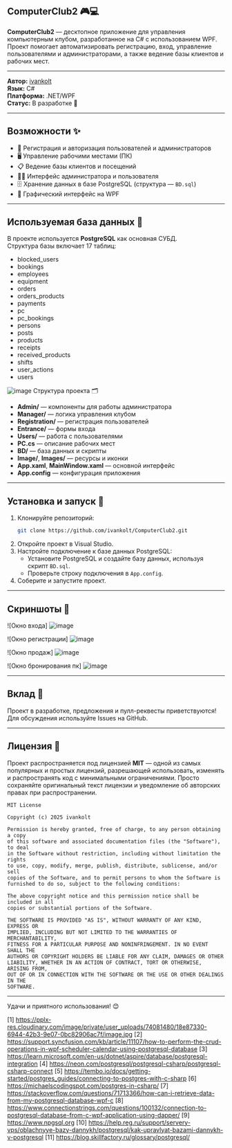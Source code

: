 ## ComputerClub2 🎮💻

**ComputerClub2** — десктопное приложение для управления компьютерным клубом, разработанное на C# с использованием WPF. Проект помогает автоматизировать регистрацию, вход, управление пользователями и администраторами, а также ведение базы клиентов и рабочих мест.

---

**Автор:** [ivankolt](https://github.com/ivankolt)  
**Язык:** C#  
**Платформа:** .NET/WPF  
**Статус:** В разработке 🚧

---

## Возможности ✨

- 🔐 Регистрация и авторизация пользователей и администраторов  
- 🖥️ Управление рабочими местами (ПК)  
- 📋 Ведение базы клиентов и посещений  
- 🧑‍💼 Интерфейс администратора и пользователя  
- 🗄️ Хранение данных в базе PostgreSQL (структура — `BD.sql`)  
- 🎨 Графический интерфейс на WPF  

---

## Используемая база данных 🐘

В проекте используется **PostgreSQL** как основная СУБД.  
Структура базы включает 17 таблиц:

- blocked_users
- bookings
- employees
- equipment
- orders
- orders_products
- payments
- pc
- pc_bookings
- persons
- posts
- products
- receipts
- received_products
- shifts
- user_actions
- users

![image](https://github.com/user-attachments/assets/34aafdd0-4be2-4fd1-82f9-c20b5bb5e9f5) Структура проекта 🗂️

- **Admin/** — компоненты для работы администратора
- **Manager/** — логика управления клубом
- **Registration/** — регистрация пользователей
- **Entrance/** — формы входа
- **Users/** — работа с пользователями
- **PC.cs** — описание рабочих мест
- **BD/** — база данных и скрипты
- **Image/**, **Images/** — ресурсы и иконки
- **App.xaml**, **MainWindow.xaml** — основной интерфейс
- **App.config** — конфигурация приложения

---

## Установка и запуск 🚀

1. Клонируйте репозиторий:
   ```bash
   git clone https://github.com/ivankolt/ComputerClub2.git
   ```
2. Откройте проект в Visual Studio.
3. Настройте подключение к базе данных PostgreSQL:
   - Установите PostgreSQL и создайте базу данных, используя скрипт `BD.sql`.
   - Проверьте строку подключения в `App.config`.
4. Соберите и запустите проект.

---

## Скриншоты 📸

![Окно входа] ![image](https://github.com/user-attachments/assets/a644a0b7-3118-4167-8980-a727046c15be)


![Окно регистрации] ![image](https://github.com/user-attachments/assets/d925c5cb-fb79-4e61-9dc8-b883d17f79c9)


![Окно продаж] ![image](https://github.com/user-attachments/assets/669c39c3-24d9-40f4-957e-adb744545b7a)


![Окно бронирования пк] ![image](https://github.com/user-attachments/assets/6f044c2e-715e-4101-ae6b-38fe47b73a49)

---

## Вклад 🤝

Проект в разработке, предложения и пулл-реквесты приветствуются!  
Для обсуждения используйте Issues на GitHub.

---

## Лицензия 📄

Проект распространяется под лицензией **MIT** — одной из самых популярных и простых лицензий, разрешающей использовать, изменять и распространять код с минимальными ограничениями. Просто сохраняйте оригинальный текст лицензии и уведомление об авторских правах при распространении.

```
MIT License

Copyright (c) 2025 ivankolt

Permission is hereby granted, free of charge, to any person obtaining a copy
of this software and associated documentation files (the "Software"), to deal
in the Software without restriction, including without limitation the rights
to use, copy, modify, merge, publish, distribute, sublicense, and/or sell
copies of the Software, and to permit persons to whom the Software is
furnished to do so, subject to the following conditions:

The above copyright notice and this permission notice shall be included in all
copies or substantial portions of the Software.

THE SOFTWARE IS PROVIDED "AS IS", WITHOUT WARRANTY OF ANY KIND, EXPRESS OR
IMPLIED, INCLUDING BUT NOT LIMITED TO THE WARRANTIES OF MERCHANTABILITY,
FITNESS FOR A PARTICULAR PURPOSE AND NONINFRINGEMENT. IN NO EVENT SHALL THE
AUTHORS OR COPYRIGHT HOLDERS BE LIABLE FOR ANY CLAIM, DAMAGES OR OTHER
LIABILITY, WHETHER IN AN ACTION OF CONTRACT, TORT OR OTHERWISE, ARISING FROM,
OUT OF OR IN CONNECTION WITH THE SOFTWARE OR THE USE OR OTHER DEALINGS IN THE
SOFTWARE.
```

---

Удачи и приятного использования! 😊

[1] https://pplx-res.cloudinary.com/image/private/user_uploads/74081480/18e87330-6944-42b3-9e07-0bc82906ac7f/image.jpg
[2] https://support.syncfusion.com/kb/article/11107/how-to-perform-the-crud-operations-in-wpf-scheduler-calendar-using-postgresql-database
[3] https://learn.microsoft.com/en-us/dotnet/aspire/database/postgresql-integration
[4] https://neon.com/postgresql/postgresql-csharp/postgresql-csharp-connect
[5] https://tembo.io/docs/getting-started/postgres_guides/connecting-to-postgres-with-c-sharp
[6] https://michaelscodingspot.com/postgres-in-csharp/
[7] https://stackoverflow.com/questions/71713366/how-can-i-retrieve-data-from-my-postgresql-database-wpf-c
[8] https://www.connectionstrings.com/questions/100132/connection-to-postgresql-database-from-c-wpf-application-using-dapper/
[9] https://www.npgsql.org
[10] https://help.reg.ru/support/servery-vps/oblachnyye-bazy-dannykh/postgresql/kak-upravlyat-bazami-dannykh-v-postgresql
[11] https://blog.skillfactory.ru/glossary/postgresql/
